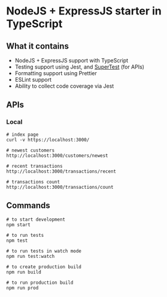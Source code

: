 # NodeJS + ExpressJS starter in TypeScript

## What it contains
- NodeJS + ExpressJS support with TypeScript
- Testing support using Jest, and [SuperTest](https://github.com/visionmedia/supertest#readme) (for APIs)
- Formatting support using Prettier
- ESLint support
- Ability to collect code coverage via Jest

## APIs
### Local
```shell
# index page
curl -v https://localhost:3000/

# newest customers
http://localhost:3000/customers/newest

# recent transactions
http://localhost:3000/transactions/recent

# transactions count
http://localhost:3000/transactions/count  
```


## Commands
```shell
# to start development
npm start

# to run tests
npm test 

# to run tests in watch mode
npm run test:watch

# to create production build
npm run build

# to run production build
npm run prod
```